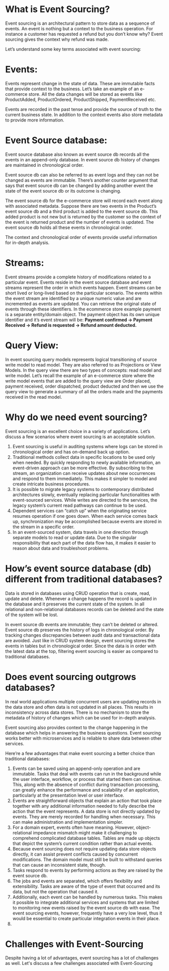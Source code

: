 # What is Event Sourcing?

Event sourcing is an architectural pattern to store data as a sequence of events. An event is nothing but a context to the business operation. For instance a customer has requested a refund but you don’t know why? Event sourcing gives the context why refund was made.

Let’s understand some key terms associated with event sourcing:

# Events:

Events represent change in the state of data. These are immutable facts that provide context to the business. Let’s take an example of an e-commerce store. All the data changes will be stored as events like ProductAdded, ProductOrdered, ProductShipped, PaymentReceived etc.

Events are recorded in the past tense and provide the source of truth to the current business state. In addition to the context events also store metadata to provide more information.

# Event Source database:

Event source database also known as event source db records all the events in an append-only database. In event source db history of changes are maintained in chronological order.

Event source db can also be referred to as event logs and they can not be changed as events are immutable. There’s another counter argument that says that event source db can be changed by adding another event the state of the event source db or its outcome is changing.

The event source db for the e-commerce store will record each event along with associated metadata. Suppose there are two events in the Product’s event source db and a third product is added to the event source db. This added product is not new but is returned by the customer so the context of the event is returned product and the number of events is updated. The event source db holds all these events in chronological order.

The context and chronological order of events provide useful information for in-depth analysis.

# Streams:

Event streams provide a complete history of modifications related to a particular event. Events reside in the event source database and event streams represent the order in which events happen. Event streams can be short lived or long-lived based on the particular scenario. The events within the event stream are identified by a unique numeric value and are incremented as events are updated. You can retrieve the original state of events through these identifiers. In the ecommerce store example payment is a separate entity/domain object. The payment object has its own unique identifier and it’s event stream will be: **Payment confirmed -> Payment Received -> Refund is requested -> Refund amount deducted.**

# Query View:

In event sourcing query models represents logical transitioning of source write model to read model. They are also referred to as Projections or View Models. In the query view there are two types of concepts: read model and write model. Let’s recall the example of an e-commerce store where the write model events that are added to the query view are Order placed, payment received, order dispatched, product deducted and then we use the query view to generate a summary of all the orders made and the payments received in the read model.

# Why do we need event sourcing?

Event sourcing is an excellent choice in a variety of applications. Let’s discuss a few scenarios where event sourcing is an acceptable solution.

1.  Event sourcing is useful in auditing systems where logs can be stored in chronological order and has on-demand back up option.
2.  Traditional methods collect data in specific locations to be used only when needed. By quickly responding to newly available information, an event-driven approach can be more effective. By subscribing to the stream, an organization can receive updates about new occurrences and respond to them immediately. This makes it simpler to model and create intricate business procedures.
3.  It is possible to migrate legacy systems to contemporary distributed architectures slowly, eventually replacing particular functionalities with event-sourced services. While writes are directed to the services, the legacy system’s current read pathways can continue to be used.
4.  Dependent services can “catch up” when the originating service resumes operation if one goes down. When each service comes back up, synchronization may be accomplished because events are stored in the stream in a specific order.
5.  In an event-sourced system, data travels in one direction through separate models to read or update data. Due to the singular responsibility that each part of the data flow has, it makes it easier to reason about data and troubleshoot problems.


# How’s event source database (db) different from traditional databases?

Data is stored in databases using CRUD operation that is create, read, update and delete. Whenever a change happens the record is updated in the database and it preserves the current state of the system. In all relational and non-relational databases records can be deleted and the state of the system will be lost.

In event source db events are immutable; they can’t be deleted or altered. Event source db preserves the history of logs in chronological order. By tracking changes discrepancies between audit data and transactional data are avoided. Just like in CRUD system design, event sourcing stores the events in tables but in chronological order. Since the data is in order with the latest data at the top, filtering event sourcing is easier as compared to traditional databases.

# Does event sourcing outgrows databases?

In real world applications multiple concurrent users are updating records in the data store and often data is not updated in all places. This results in inconsistency across data stores. There is no mechanism to store the metadata of history of changes which can be used for in-depth analysis.

Event sourcing also provides context to the change happening in the database which helps in answering the business questions. Event sourcing works better with microservices and is reliable to share data between other services.

Here’re a few advantages that make event sourcing a better choice than traditional databases:

1.  Events can be saved using an append-only operation and are immutable. Tasks that deal with events can run in the background while the user interface, workflow, or process that started them can continue. This, along with the absence of conflict during transaction processing, can greatly enhance the performance and scalability of an application, particularly at the presentation level or user interface.
2.  Events are straightforward objects that explain an action that took place together with any additional information needed to fully describe the action that the event represents. A data store is not directly updated by events. They are merely recorded for handling when necessary. This can make administration and implementation simpler.
3.  For a domain expert, events often have meaning. However, object-relational impedance mismatch might make it challenging to comprehend complicated database tables. Tables are made up objects that depict the system’s current condition rather than actual events.
4.  Because event sourcing does not require updating data store objects directly, it can assist prevent conflicts caused by concurrent modifications. The domain model must still be built to withstand queries that can cause an inconsistent state, though.
5.  Tasks respond to events by performing actions as they are raised by the event source db.
6.  The jobs and events are separated, which offers flexibility and extensibility. Tasks are aware of the type of event that occurred and its data, but not the operation that caused it.
7.  Additionally, each event can be handled by numerous tasks. This makes it possible to integrate additional services and systems that are limited to monitoring new events raised by the event source db with ease. The event sourcing events, however, frequently have a very low level, thus it would be essential to create particular integration events in their place.
8. 

# Challenges with Event-Sourcing
Despite having a lot of advantages, event sourcing has a lot of challenges as well. Let's discuss a few challenges associated with Event-Sourcing

